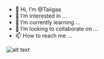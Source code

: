 - 👋 Hi, I’m @Taiigaa
- 👀 I’m interested in ...
- 🌱 I’m currently learning ...
- 💞️ I’m looking to collaborate on ...
- 📫 How to reach me ...

<!---
Taiigaa/Taiigaa is a ✨ special ✨ repository because its `README.md` (this file) appears on your GitHub profile.
You can click the Preview link to take a look at your changes.
--->
![alt text](https://cdn.discordapp.com/attachments/860098738550210580/910510567201062912/media.jpg)
